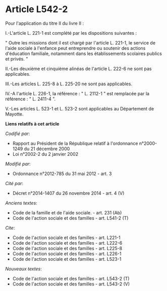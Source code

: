 # Article L542-2

Pour l'application du titre II du livre II : 

I.-L'article L. 221-1 est complété par les dispositions suivantes : 

" Outre les missions dont il est chargé par l'article L. 221-1, le service de l'aide sociale à l'enfance peut entreprendre ou
soutenir des actions d'éducation familiale, notamment dans les établissements scolaires publics et privés. " 

II.-Les deuxième et cinquième alinéas de l'article L. 222-6 ne sont pas applicables. 

III.-Les articles L. 225-8 à L. 225-20 ne sont pas applicables. 

IV.-A l'article L. 226-1, la référence : " L. 2112-1 " est remplacée par la référence : " L. 2411-4 ". 

V.-Les articles L. 523-1 et L. 523-2 sont applicables au Département de Mayotte.

**Liens relatifs à cet article**

_Codifié par_:

  - Rapport au Président de la République relatif à l'ordonnance n°2000-1249 du 21 décembre 2000
  - Loi n°2002-2 du 2 janvier 2002

_Modifié par_:

  - Ordonnance n°2012-785 du 31 mai 2012 - art. 3

_Cité par_:

  - Décret n°2014-1407 du 26 novembre 2014 - art. 4 (V)

_Anciens textes_:

  - Code de la famille et de l'aide sociale. - art. 231 (Ab)
  - Code de l'action sociale et des familles - art. L541-2 (T)

_Cite_:

  - Code de l'action sociale et des familles - art. L221-1
  - Code de l'action sociale et des familles - art. L222-6
  - Code de l'action sociale et des familles - art. L225-8
  - Code de l'action sociale et des familles - art. L226-1
  - Code de l'action sociale et des familles - art. L523-1

_Nouveaux textes_:

  - Code de l'action sociale et des familles - art. L543-2 (T)
  - Code de l'action sociale et des familles - art. L543-2 (V)
